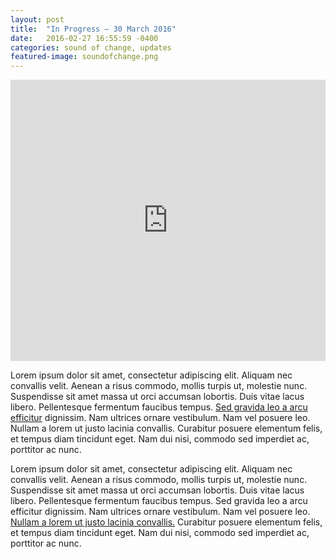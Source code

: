 ```yaml
---
layout: post
title:  "In Progress — 30 March 2016"
date:   2016-02-27 16:55:59 -0400
categories: sound of change, updates
featured-image: soundofchange.png
---
```


<iframe width="100%" height="450" scrolling="no" frameborder="no" src="https://w.soundcloud.com/player/?url=https%3A//api.soundcloud.com/tracks/237603952&amp;auto_play=false&amp;hide_related=false&amp;show_comments=true&amp;show_user=true&amp;show_reposts=false&amp;visual=true"></iframe>

Lorem ipsum dolor sit amet, consectetur adipiscing elit. Aliquam nec convallis velit. Aenean a risus commodo, mollis turpis ut, molestie nunc. Suspendisse sit amet massa ut orci accumsan lobortis. Duis vitae lacus libero. Pellentesque fermentum faucibus tempus. [Sed gravida leo a arcu efficitur][fake-link] dignissim. Nam ultrices ornare vestibulum. Nam vel posuere leo. Nullam a lorem ut justo lacinia convallis. Curabitur posuere elementum felis, et tempus diam tincidunt eget. Nam dui nisi, commodo sed imperdiet ac, porttitor ac nunc.

Lorem ipsum dolor sit amet, consectetur adipiscing elit. Aliquam nec convallis velit. Aenean a risus commodo, mollis turpis ut, molestie nunc. Suspendisse sit amet massa ut orci accumsan lobortis. Duis vitae lacus libero. Pellentesque fermentum faucibus tempus. Sed gravida leo a arcu efficitur dignissim. Nam ultrices ornare vestibulum. Nam vel posuere leo. [Nullam a lorem ut justo lacinia convallis.][fake-link] Curabitur posuere elementum felis, et tempus diam tincidunt eget. Nam dui nisi, commodo sed imperdiet ac, porttitor ac nunc.


[fake-link]: #!
